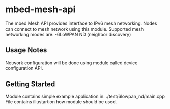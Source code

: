# mbed-mesh-api
The mbed Mesh API provides interface to IPv6 mesh networking. Nodes can connect
to mesh network using this module. Supported mesh networking modes are:
-6LoWPAN ND (neighbor discovery)

## Usage Notes
Network configuration will be done using module called device configuration API.

## Getting Started
Module contains simple example application in:
	./test/6lowpan_nd/main.cpp
File contains illustartion how module should be used. 


